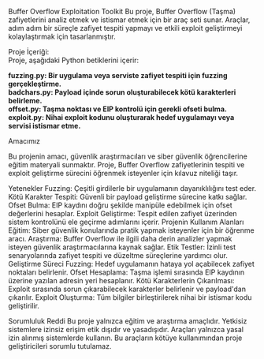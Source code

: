 Buffer Overflow Exploitation Toolkit
Bu proje, Buffer Overflow (Taşma) zafiyetlerini analiz etmek ve istismar etmek için bir araç seti sunar. Araçlar, adım adım bir süreçle zafiyet tespiti yapmayı ve etkili exploit geliştirmeyi kolaylaştırmak için tasarlanmıştır.

Proje İçeriği:
<br> Proje, aşağıdaki Python betiklerini içerir: <br>

**fuzzing.py: Bir uygulama veya serviste zafiyet tespiti için fuzzing gerçekleştirme.**
**<br> badchars.py: Payload içinde sorun oluşturabilecek kötü karakterleri belirleme. <br>**
**offset.py: Taşma noktası ve EIP kontrolü için gerekli ofseti bulma.**
**<br> exploit.py: Nihai exploit kodunu oluşturarak hedef uygulamayı veya servisi istismar etme. <br>**

Amacımız

Bu projenin amacı, güvenlik araştırmacıları ve siber güvenlik öğrencilerine eğitim materyali sunmaktır. Proje, Buffer Overflow zafiyetlerinin tespiti ve exploit geliştirme sürecini öğrenmek isteyenler için kılavuz niteliği taşır.

Yetenekler
Fuzzing: Çeşitli girdilerle bir uygulamanın dayanıklılığını test eder.
Kötü Karakter Tespiti: Güvenli bir payload geliştirme sürecine katkı sağlar.
Ofset Bulma: EIP kaydını doğru şekilde manipüle edebilmek için ofset değerlerini hesaplar.
Exploit Geliştirme: Tespit edilen zafiyet üzerinden sistem kontrolünü ele geçirme adımlarını içerir.
Projenin Kullanım Alanları
Eğitim: Siber güvenlik konularında pratik yapmak isteyenler için bir öğrenme aracı.
Araştırma: Buffer Overflow ile ilgili daha derin analizler yapmak isteyen güvenlik araştırmacılarına kaynak sağlar.
Etik Testler: İzinli test senaryolarında zafiyet tespiti ve düzeltme süreçlerine yardımcı olur.
Geliştirme Süreci
Fuzzing: Hedef uygulamanın hataya yol açabilecek zafiyet noktaları belirlenir.
Ofset Hesaplama: Taşma işlemi sırasında EIP kaydının üzerine yazılan adresin yeri hesaplanır.
Kötü Karakterlerin Çıkarılması: Exploit sırasında sorun çıkarabilecek karakterler belirlenir ve payload'dan çıkarılır.
Exploit Oluşturma: Tüm bilgiler birleştirilerek nihai bir istismar kodu geliştirilir.


Sorumluluk Reddi
Bu proje yalnızca eğitim ve araştırma amaçlıdır. Yetkisiz sistemlere izinsiz erişim etik dışıdır ve yasadışıdır. Araçları yalnızca yasal izin alınmış sistemlerde kullanın. Bu araçların kötüye kullanımından proje geliştiricileri sorumlu tutulamaz.
